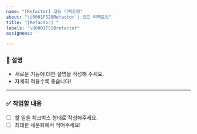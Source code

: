 ```yaml
---
name: "[Refactor] 코드 리펙토링"
about: "\U0001F528Refactor | 코드 리펙토링"
title: "[Refactor] "
labels: "\U0001F528refactor"
assignees: ''

---
```


### 📄 설명
- 새로운 기능에 대한 설명을 작성해 주세요.
- 자세히 적을수록 좋습니다!

---

### ✅ 작업할 내용
- [ ] 할 일을 체크박스 형태로 작성해주세요.  
- [ ] 최대한 세분화해서 적어주세요!
